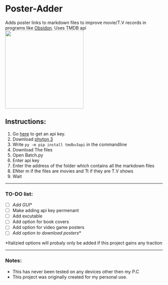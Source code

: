 # Poster-Adder
Adds poster links to markdown files to improve movie/T.V records in programs like [Obsidon](https://obsidian.md/). Uses TMDB api
<a href="url"><img src="https://www.themoviedb.org/assets/2/v4/logos/v2/blue_square_1-5bdc75aaebeb75dc7ae79426ddd9be3b2be1e342510f8202baf6bffa71d7f5c4.svg" align="center" height="250" width="250" ></a>


## Instructions:
1. Go [here](https://www.themoviedb.org/settings/api) to get an api key.
2. Download [phyton 3](https://www.python.org/downloads/)
3. Write `py -m pip install tmdbv3api` in the commandline
4. Download The files
5. Open Batch.py
6. Enter api key
7. Enter the address of the folder which contains all the markdown files
8. ENter m if the files are movies and Tt if they are T.V shows
9. Wait

***

### TO-DO list: 
- [ ] *Add GUI*\*
- [ ] Make adding api key permenant
- [ ] Add excutable
- [ ] Add option for book covers
- [ ] Add option for video game posters
- [ ] *Add option to download posters*\*

\*Italizied options will probaly only be added if this project gains any traction

***
### Notes:
- This has never been tested on any devices other then my P.C
- This project was originally created for my personal use.
